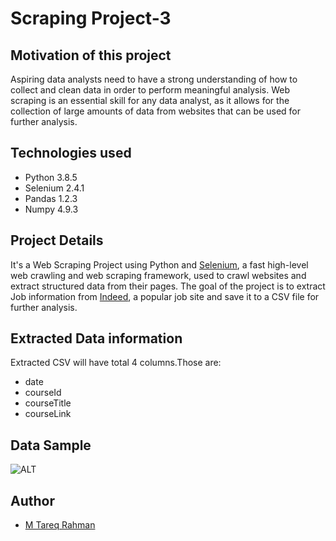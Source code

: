 
# Scraping Project-3

## Motivation of this project
Aspiring data analysts need to have a strong understanding of how to collect and clean data in order to perform meaningful analysis. Web scraping is an essential skill for any data analyst, as it allows for the collection of large amounts of data from websites that can be used for further analysis.

## Technologies used
- Python 3.8.5
- Selenium 2.4.1
- Pandas 1.2.3
- Numpy 4.9.3

## Project Details

It's a Web Scraping Project using Python and [Selenium](https://docs.scrapy.org/en/latest/), a fast high-level web crawling and web scraping framework, used to crawl websites and extract structured data from their pages. The goal of the project is to extract Job information from [Indeed](https://www.reed.co.uk/), a popular job site and save it to a CSV file for further analysis.

## Extracted Data information
Extracted CSV will have total 4 columns.Those are:
- date	
- courseId	
- courseTitle	
- courseLink	
## Data Sample
![ALT](https://github.com/Tareq553/Scraping-Project-3/blob/main/courseInfo/Data_sample.png)




## Author

- [M Tareq Rahman](https://www.github.com/Tareq553)

